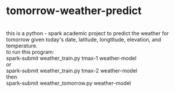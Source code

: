 # tomorrow-weather-predict
<br>this is a python - spark academic project to predict the weather for tomorrow given today's date, latitude, longtitude, elevation, and temperature. 
<br>to run this program:
<br>spark-submit weather_train.py tmax-1 weather-model
<br>or
<br>spark-submit weather_train.py tmax-2 weather-model
<br>then 
<br>spark-submit weather_tomorrow.py weather-model
